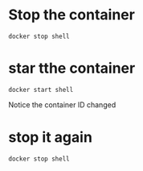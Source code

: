 # Stop the container

```
docker stop shell
```

# star tthe container

```
docker start shell
```

Notice the container ID changed

# stop it again

```
docker stop shell
```


